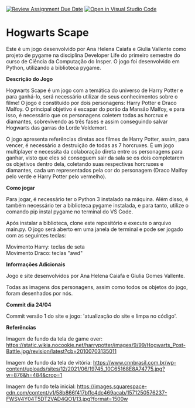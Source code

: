 [![Review Assignment Due Date](https://classroom.github.com/assets/deadline-readme-button-24ddc0f5d75046c5622901739e7c5dd533143b0c8e959d652212380cedb1ea36.svg)](https://classroom.github.com/a/F62_0SL3)
[![Open in Visual Studio Code](https://classroom.github.com/assets/open-in-vscode-718a45dd9cf7e7f842a935f5ebbe5719a5e09af4491e668f4dbf3b35d5cca122.svg)](https://classroom.github.com/online_ide?assignment_repo_id=10907865&assignment_repo_type=AssignmentRepo)
# Hogwarts Scape

Este é um jogo desenvolvido por Ana Helena Caiafa e Giulia Vallente como projeto de pygame na disciplina Developer Life do primeiro semestre do curso de Ciência da Computação do Insper. O jogo foi desenvolvido em Python, utilizando a biblioteca pygame.

**Descrição do Jogo**

Hogwarts Scape é um jogo com a temática do universo de Harry Potter e para ganhá-lo, será necessário utilizar de seus conhecimentos sobre o filme! O jogo é constituído por dois personagens: Harry Potter e Draco Malfoy. O principal objetivo é escapar do porão da Mansão Malfoy, e para isso, é necessário que os personagens coletem todas as horcrux e diamantes, sobrevivendo as três fases e assim conseguindo salvar Hogwarts das garras do Lorde Voldemort. 

O jogo apresenta referências diretas aos filmes de Harry Potter, assim, para vencer, é necessário a destruição de todas as 7 horcruxes. É um jogo multiplayer e necessita da colaboração direta entre os personagens para ganhar, visto que eles só conseguem sair da sala se os dois completarem os objetivos dentro dela, coletando suas respectivas horcruxes e diamantes, cada um representados pela cor do personagem (Draco Malfoy pelo verde e Harry Potter pelo vermelho).

**Como jogar**

Para jogar, é necessário ter o Python 3 instalado na máquina. Além disso, é também necessário ter a biblioteca pygame instalada, e para tanto, utilize o comando pip instal pygame no terminal do VS Code. 

Após instalar a biblioteca, clone este repositório e execute o arquivo main.py. O jogo será aberto em uma janela de terminal e pode ser jogado com as seguintes teclas:

Movimento Harry: teclas de seta</br>
Movimento Draco: teclas "awd" 

**Informações Adicionais**

Jogo e site desenvolvidos por Ana Helena Caiafa e Giulia Gomes Vallente.

Todas as imagens dos personagens, assim como todos os objetos do jogo, foram desenhados por nós. 

**Commit dia 24/04**

Commit versão 1 do site e jogo: 'atualização do site e limpa no código'.

**Referências**

Imagem de fundo da tela de game over: https://static.wikia.nocookie.net/harrypotter/images/9/99/Hogwarts_Post-Battle.jpg/revision/latest?cb=20100703135011

Imagem de fundo da tela de vitória: https://www.cnnbrasil.com.br/wp-content/uploads/sites/12/2021/06/19745_10C65168E8A74775.jpg?w=876&h=484&crop=1

Imagem de fundo tela inicial: https://images.squarespace-cdn.com/content/v1/58b866f417bffc4dc469acab/1571250576237-FWSV4Y04T5DT2VAD4QO1/13.jpg?format=1500w
